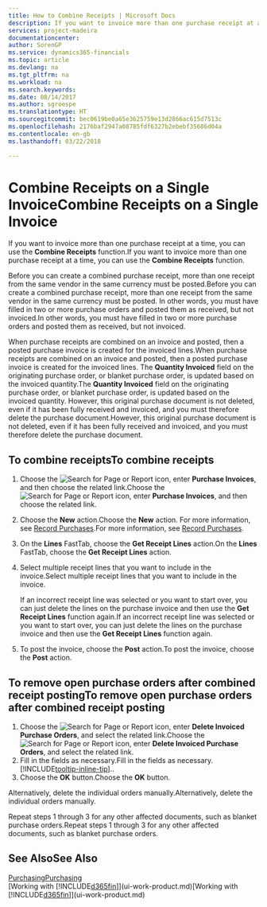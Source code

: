 ```yaml
---
title: How to Combine Receipts | Microsoft Docs
description: If you want to invoice more than one purchase receipt at a time, you can use the Combine Receipts function.
services: project-madeira
documentationcenter: 
author: SorenGP
ms.service: dynamics365-financials
ms.topic: article
ms.devlang: na
ms.tgt_pltfrm: na
ms.workload: na
ms.search.keywords: 
ms.date: 08/14/2017
ms.author: sgroespe
ms.translationtype: HT
ms.sourcegitcommit: bec0619be0a65e3625759e13d2866ac615d7513c
ms.openlocfilehash: 2176baf2947a08785fdf6327b2ebebf35686d04a
ms.contentlocale: en-gb
ms.lasthandoff: 03/22/2018

---
```

# <a name="combine-receipts-on-a-single-invoice"></a><span data-ttu-id="75427-103">Combine Receipts on a Single Invoice</span><span class="sxs-lookup"><span data-stu-id="75427-103">Combine Receipts on a Single Invoice</span></span>
<span data-ttu-id="75427-104">If you want to invoice more than one purchase receipt at a time, you can use the **Combine Receipts** function.</span><span class="sxs-lookup"><span data-stu-id="75427-104">If you want to invoice more than one purchase receipt at a time, you can use the **Combine Receipts** function.</span></span>  

<span data-ttu-id="75427-105">Before you can create a combined purchase receipt, more than one receipt from the same vendor in the same currency must be posted.</span><span class="sxs-lookup"><span data-stu-id="75427-105">Before you can create a combined purchase receipt, more than one receipt from the same vendor in the same currency must be posted.</span></span> <span data-ttu-id="75427-106">In other words, you must have filled in two or more purchase orders and posted them as received, but not invoiced.</span><span class="sxs-lookup"><span data-stu-id="75427-106">In other words, you must have filled in two or more purchase orders and posted them as received, but not invoiced.</span></span>  

<span data-ttu-id="75427-107">When purchase receipts are combined on an invoice and posted, then a posted purchase invoice is created for the invoiced lines.</span><span class="sxs-lookup"><span data-stu-id="75427-107">When purchase receipts are combined on an invoice and posted, then a posted purchase invoice is created for the invoiced lines.</span></span> <span data-ttu-id="75427-108">The **Quantity Invoiced** field on the originating purchase order, or blanket purchase order, is updated based on the invoiced quantity.</span><span class="sxs-lookup"><span data-stu-id="75427-108">The **Quantity Invoiced** field on the originating purchase order, or blanket purchase order, is updated based on the invoiced quantity.</span></span> <span data-ttu-id="75427-109">However, this original purchase document is not deleted, even if it has been fully received and invoiced, and you must therefore delete the purchase document.</span><span class="sxs-lookup"><span data-stu-id="75427-109">However, this original purchase document is not deleted, even if it has been fully received and invoiced, and you must therefore delete the purchase document.</span></span>  

## <a name="to-combine-receipts"></a><span data-ttu-id="75427-110">To combine receipts</span><span class="sxs-lookup"><span data-stu-id="75427-110">To combine receipts</span></span>  
1. <span data-ttu-id="75427-111">Choose the ![Search for Page or Report](media/ui-search/search_small.png "Search for Page or Report icon") icon, enter **Purchase Invoices**, and then choose the related link.</span><span class="sxs-lookup"><span data-stu-id="75427-111">Choose the ![Search for Page or Report](media/ui-search/search_small.png "Search for Page or Report icon") icon, enter **Purchase Invoices**, and then choose the related link.</span></span>  
2. <span data-ttu-id="75427-112">Choose the **New** action.</span><span class="sxs-lookup"><span data-stu-id="75427-112">Choose the **New** action.</span></span> <span data-ttu-id="75427-113">For more information, see [Record Purchases](purchasing-how-record-purchases.md).</span><span class="sxs-lookup"><span data-stu-id="75427-113">For more information, see [Record Purchases](purchasing-how-record-purchases.md).</span></span>  
3. <span data-ttu-id="75427-114">On the **Lines** FastTab, choose the **Get Receipt Lines** action.</span><span class="sxs-lookup"><span data-stu-id="75427-114">On the **Lines** FastTab, choose the **Get Receipt Lines** action.</span></span>  
4. <span data-ttu-id="75427-115">Select multiple receipt lines that you want to include in the invoice.</span><span class="sxs-lookup"><span data-stu-id="75427-115">Select multiple receipt lines that you want to include in the invoice.</span></span>  

    <span data-ttu-id="75427-116">If an incorrect receipt line was selected or you want to start over, you can just delete the lines on the purchase invoice and then use the **Get Receipt Lines** function again.</span><span class="sxs-lookup"><span data-stu-id="75427-116">If an incorrect receipt line was selected or you want to start over, you can just delete the lines on the purchase invoice and then use the **Get Receipt Lines** function again.</span></span>  
5. <span data-ttu-id="75427-117">To post the invoice, choose the **Post** action.</span><span class="sxs-lookup"><span data-stu-id="75427-117">To post the invoice, choose the **Post** action.</span></span>  

## <a name="to-remove-open-purchase-orders-after-combined-receipt-posting"></a><span data-ttu-id="75427-118">To remove open purchase orders after combined receipt posting</span><span class="sxs-lookup"><span data-stu-id="75427-118">To remove open purchase orders after combined receipt posting</span></span>  
1. <span data-ttu-id="75427-119">Choose the ![Search for Page or Report](media/ui-search/search_small.png "Search for Page or Report icon") icon, enter **Delete Invoiced Purchase Orders**, and select the related link.</span><span class="sxs-lookup"><span data-stu-id="75427-119">Choose the ![Search for Page or Report](media/ui-search/search_small.png "Search for Page or Report icon") icon, enter **Delete Invoiced Purchase Orders**, and select the related link.</span></span>  
2. <span data-ttu-id="75427-120">Fill in the fields as necessary.</span><span class="sxs-lookup"><span data-stu-id="75427-120">Fill in the fields as necessary.</span></span> [!INCLUDE[tooltip-inline-tip](includes/tooltip-inline-tip_md.md)]<span data-ttu-id="75427-121">.</span><span class="sxs-lookup"><span data-stu-id="75427-121">.</span></span>
3. <span data-ttu-id="75427-122">Choose the **OK** button.</span><span class="sxs-lookup"><span data-stu-id="75427-122">Choose the **OK** button.</span></span>  

<span data-ttu-id="75427-123">Alternatively, delete the individual orders manually.</span><span class="sxs-lookup"><span data-stu-id="75427-123">Alternatively, delete the individual orders manually.</span></span>

<span data-ttu-id="75427-124">Repeat steps 1 through 3 for any other affected documents, such as blanket purchase orders.</span><span class="sxs-lookup"><span data-stu-id="75427-124">Repeat steps 1 through 3 for any other affected documents, such as blanket purchase orders.</span></span>

## <a name="see-also"></a><span data-ttu-id="75427-125">See Also</span><span class="sxs-lookup"><span data-stu-id="75427-125">See Also</span></span>  
[<span data-ttu-id="75427-126">Purchasing</span><span class="sxs-lookup"><span data-stu-id="75427-126">Purchasing</span></span>](purchasing-manage-purchasing.md)  
<span data-ttu-id="75427-127">[Working with [!INCLUDE[d365fin](includes/d365fin_md.md)]](ui-work-product.md)</span><span class="sxs-lookup"><span data-stu-id="75427-127">[Working with [!INCLUDE[d365fin](includes/d365fin_md.md)]](ui-work-product.md)</span></span>


